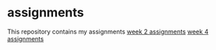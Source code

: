 # assignments
This repository contains my assignments
[week 2 assignments](https://github.com/Pieke/assignments/blob/master/Assignment_week_2.ipynb)
[week 4 assignments](https://github.com/Pieke/assignments/blob/master/Assignment_week_4.ipynb)
